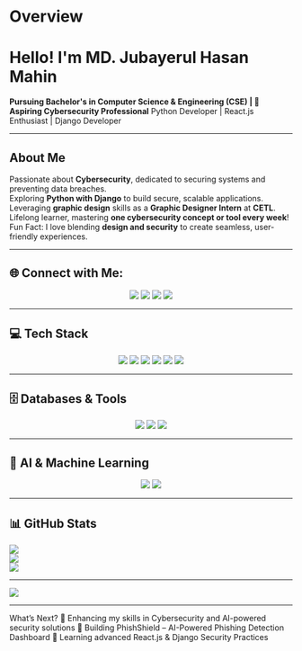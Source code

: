 # Overview  

# **Hello! I'm MD. Jubayerul Hasan Mahin**  
 **Pursuing Bachelor's in Computer Science & Engineering (CSE) | 🚀 Aspiring Cybersecurity Professional** Python Developer | React.js Enthusiast | Django Developer 

---  

## **About Me**  
 Passionate about **Cybersecurity**, dedicated to securing systems and preventing data breaches.  
 Exploring **Python with Django** to build secure, scalable applications.  
 Leveraging **graphic design** skills as a **Graphic Designer Intern** at **CETL**.  
 Lifelong learner, mastering **one cybersecurity concept or tool every week**!  
 Fun Fact: I love blending **design and security** to create seamless, user-friendly experiences.  

---

## 🌐 **Connect with Me:**  
<p align="center">
  <a href="https://linkedin.com/in/md-jubayerul-hasan-mahin"><img src="https://img.shields.io/badge/LinkedIn-%230077B5.svg?logo=linkedin&logoColor=white"></a>  
  <a href="https://github.com/Maahin11"><img src="https://img.shields.io/badge/GitHub-%23121011.svg?logo=github&logoColor=white"></a>  
  <a href="https://www.youtube.com/@MentorMatrix-m11"><img src="https://img.shields.io/badge/YouTube-%23FF0000.svg?logo=YouTube&logoColor=white"></a>  
  <a href="mailto:maahihasan2017@gmail.com"><img src="https://img.shields.io/badge/Email-D14836?logo=gmail&logoColor=white"></a>
</p>

---

## 💻 **Tech Stack**  
<p align="center">
  <img src="https://img.shields.io/badge/python-3670A0?style=for-the-badge&logo=python&logoColor=ffdd54">  
  <img src="https://img.shields.io/badge/django-%23092E20.svg?style=for-the-badge&logo=django&logoColor=white">  
  <img src="https://img.shields.io/badge/javascript-%23323330.svg?style=for-the-badge&logo=javascript&logoColor=%23F7DF1E">  
  <img src="https://img.shields.io/badge/react-%2320232a.svg?style=for-the-badge&logo=react&logoColor=%2361DAFB">  
  <img src="https://img.shields.io/badge/c-%2300599C.svg?style=for-the-badge&logo=c&logoColor=white">  
  <img src="https://img.shields.io/badge/java-%23ED8B00.svg?style=for-the-badge&logo=openjdk&logoColor=white">  
</p>

---

## 🗄️ **Databases & Tools**  
<p align="center">
  <img src="https://img.shields.io/badge/postgres-%23316192.svg?style=for-the-badge&logo=postgresql&logoColor=white">  
  <img src="https://img.shields.io/badge/github-%23121011.svg?style=for-the-badge&logo=github&logoColor=white">  
  <img src="https://img.shields.io/badge/cisco-%23049fd9.svg?style=for-the-badge&logo=cisco&logoColor=black">  
</p>

---

## 🤖 **AI & Machine Learning**  
<p align="center">
  <img src="https://img.shields.io/badge/PyTorch-%23EE4C2C.svg?style=for-the-badge&logo=PyTorch&logoColor=white">  
  <img src="https://img.shields.io/badge/TensorFlow-%23FF6F00.svg?style=for-the-badge&logo=TensorFlow&logoColor=white">  
</p>

---

## 📊 **GitHub Stats**  
![](https://github-readme-stats.vercel.app/api?username=Maahin11&theme=default&hide_border=false&include_all_commits=false&count_private=false)  
![](https://github-readme-streak-stats.herokuapp.com/?user=Maahin11&theme=default&hide_border=false)  
![](https://github-readme-stats.vercel.app/api/top-langs/?username=Maahin11&theme=default&hide_border=false&include_all_commits=false&count_private=false&layout=compact)  

---

[![](https://visitcount.itsvg.in/api?id=Maahin11&icon=0&color=3)](https://visitcount.itsvg.in)  

---
What’s Next?
🔹 Enhancing my skills in Cybersecurity and AI-powered security solutions
🔹 Building PhishShield – AI-Powered Phishing Detection Dashboard
🔹 Learning advanced React.js & Django Security Practices
